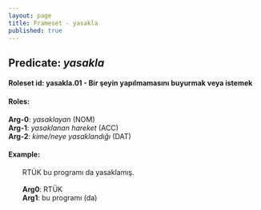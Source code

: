 ```yaml
---
layout: page
title: Frameset - yasakla
published: true
---
```

<h2>Predicate: <i>yasakla</i></h2>
<h4>Roleset id: yasakla.01 - Bir şeyin yapılmamasını buyurmak veya istemek<br>
<h4>Roles:</h4>
<b>Arg-0</b>: <i>yasaklayan</i>  (NOM) <br>
<b>Arg-1</b>: <i>yasaklanan hareket</i>  (ACC) <br>
<b>Arg-2</b>: <i>kime/neye yasaklandığı</i>  (DAT) <br>
<h4>Example:</h4>
&emsp;&emsp;RTÜK bu programı da yasaklamış.<br><br>
&emsp;&emsp;<b>Arg0</b>:  RTÜK<br>
&emsp;&emsp;<b>Arg1</b>:  bu programı (da)<br>

